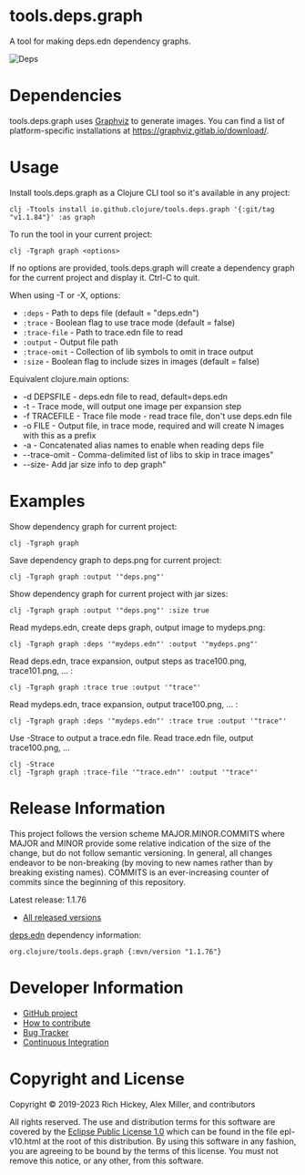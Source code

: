 tools.deps.graph
========================================

A tool for making deps.edn dependency graphs.

![Deps](deps.png)

# Dependencies

tools.deps.graph uses [Graphviz](https://www.graphviz.org/) to generate images. You can find a list of platform-specific installations at https://graphviz.gitlab.io/download/.

# Usage

Install tools.deps.graph as a Clojure CLI tool so it's available in any project:

```
clj -Ttools install io.github.clojure/tools.deps.graph '{:git/tag "v1.1.84"}' :as graph
```

To run the tool in your current project:

```
clj -Tgraph graph <options>
```

If no options are provided, tools.deps.graph will create a dependency graph for the current project and display it. Ctrl-C to quit.

When using -T or -X, options:

* `:deps` - Path to deps file (default = "deps.edn")
* `:trace` - Boolean flag to use trace mode (default = false)
* `:trace-file` - Path to trace.edn file to read
* `:output` - Output file path
* `:trace-omit` - Collection of lib symbols to omit in trace output
* `:size` - Boolean flag to include sizes in images (default = false)

Equivalent clojure.main options:

* -d DEPSFILE - deps.edn file to read, default=deps.edn
* -t - Trace mode, will output one image per expansion step
* -f TRACEFILE - Trace file mode - read trace file, don't use deps.edn file
* -o FILE - Output file, in trace mode, required and will create N images with this as a prefix
* -a - Concatenated alias names to enable when reading deps file
* --trace-omit - Comma-delimited list of libs to skip in trace images"
* --size- Add jar size info to dep graph"

# Examples

Show dependency graph for current project:

```
clj -Tgraph graph
```

Save dependency graph to deps.png for current project:

```
clj -Tgraph graph :output '"deps.png"'
```

Show dependency graph for current project with jar sizes:

```
clj -Tgraph graph :output '"deps.png"' :size true
```

Read mydeps.edn, create deps graph, output image to mydeps.png:

```
clj -Tgraph graph :deps '"mydeps.edn"' :output '"mydeps.png"'
```

Read deps.edn, trace expansion, output steps as trace100.png, trace101.png, ... :

```
clj -Tgraph graph :trace true :output '"trace"'
```

Read mydeps.edn, trace expansion, output trace100.png, ... :

```
clj -Tgraph graph :deps '"mydeps.edn"' :trace true :output '"trace"'
```

Use -Strace to output a trace.edn file.
Read trace.edn file, output trace100.png, ...

```
clj -Strace
clj -Tgraph graph :trace-file '"trace.edn"' :output '"trace"'
```

# Release Information

This project follows the version scheme MAJOR.MINOR.COMMITS where MAJOR and MINOR provide some relative indication of the size of the change, but do not follow semantic versioning. In general, all changes endeavor to be non-breaking (by moving to new names rather than by breaking existing names). COMMITS is an ever-increasing counter of commits since the beginning of this repository.

Latest release: 1.1.76

* [All released versions](http://search.maven.org/#search%7Cgav%7C1%7Cg%3A%22org.clojure%22%20AND%20a%3A%22tools.deps.graph%22)

[deps.edn](https://clojure.org/guides/deps_and_cli) dependency information:

```
org.clojure/tools.deps.graph {:mvn/version "1.1.76"}
```

# Developer Information

* [GitHub project](https://github.com/clojure/tools.deps.graph)
* [How to contribute](https://clojure.org/community/contributing)
* [Bug Tracker](https://dev.clojure.org/jira/browse/TDEPS)
* [Continuous Integration](https://github.com/clojure/tools.deps.graph/actions/workflows/test.yml)

# Copyright and License

Copyright © 2019-2023 Rich Hickey, Alex Miller, and contributors

All rights reserved. The use and
distribution terms for this software are covered by the
[Eclipse Public License 1.0] which can be found in the file
epl-v10.html at the root of this distribution. By using this software
in any fashion, you are agreeing to be bound by the terms of this
license. You must not remove this notice, or any other, from this
software.

[Eclipse Public License 1.0]: https://opensource.org/license/epl-1-0/
